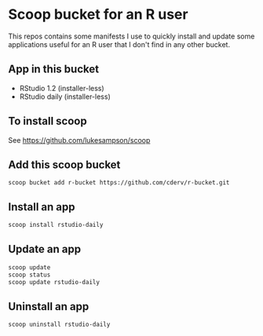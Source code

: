 # Scoop bucket for an R user

This repos contains some manifests I use to quickly install and update some applications useful for an R user that I don't find in any other bucket.

## App in this bucket

* RStudio 1.2 (installer-less)
* RStudio daily (installer-less)

## To install scoop 

See https://github.com/lukesampson/scoop

## Add this scoop bucket

```powershel
scoop bucket add r-bucket https://github.com/cderv/r-bucket.git
```

## Install an app

```powershell
scoop install rstudio-daily
```

## Update an app

```powershell
scoop update
scoop status
scoop update rstudio-daily
```

## Uninstall an app

```powershell
scoop uninstall rstudio-daily
```